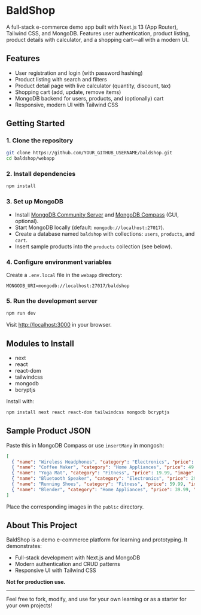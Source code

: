 # BaldShop

A full-stack e-commerce demo app built with Next.js 13 (App Router), Tailwind CSS, and MongoDB. Features user authentication, product listing, product details with calculator, and a shopping cart—all with a modern UI.

## Features
- User registration and login (with password hashing)
- Product listing with search and filters
- Product detail page with live calculator (quantity, discount, tax)
- Shopping cart (add, update, remove items)
- MongoDB backend for users, products, and (optionally) cart
- Responsive, modern UI with Tailwind CSS

## Getting Started

### 1. Clone the repository
```bash
git clone https://github.com/YOUR_GITHUB_USERNAME/baldshop.git
cd baldshop/webapp
```

### 2. Install dependencies
```bash
npm install
```

### 3. Set up MongoDB
- Install [MongoDB Community Server](https://www.mongodb.com/try/download/community) and [MongoDB Compass](https://www.mongodb.com/try/download/compass) (GUI, optional).
- Start MongoDB locally (default: `mongodb://localhost:27017`).
- Create a database named `baldshop` with collections: `users`, `products`, and `cart`.
- Insert sample products into the `products` collection (see below).

### 4. Configure environment variables
Create a `.env.local` file in the `webapp` directory:
```
MONGODB_URI=mongodb://localhost:27017/baldshop
```

### 5. Run the development server
```bash
npm run dev
```
Visit [http://localhost:3000](http://localhost:3000) in your browser.

## Modules to Install
- next
- react
- react-dom
- tailwindcss
- mongodb
- bcryptjs

Install with:
```bash
npm install next react react-dom tailwindcss mongodb bcryptjs
```

## Sample Product JSON
Paste this in MongoDB Compass or use `insertMany` in mongosh:
```json
[
  { "name": "Wireless Headphones", "category": "Electronics", "price": 99.99, "image": "/headphones.jpg" },
  { "name": "Coffee Maker", "category": "Home Appliances", "price": 49.99, "image": "/coffeemaker.jpg" },
  { "name": "Yoga Mat", "category": "Fitness", "price": 19.99, "image": "/yogamat.jpg" },
  { "name": "Bluetooth Speaker", "category": "Electronics", "price": 29.99, "image": "/speaker.jpg" },
  { "name": "Running Shoes", "category": "Fitness", "price": 59.99, "image": "/shoes.jpg" },
  { "name": "Blender", "category": "Home Appliances", "price": 39.99, "image": "/blender.jpg" }
]
```
Place the corresponding images in the `public` directory.

## About This Project
BaldShop is a demo e-commerce platform for learning and prototyping. It demonstrates:
- Full-stack development with Next.js and MongoDB
- Modern authentication and CRUD patterns
- Responsive UI with Tailwind CSS

**Not for production use.**

---

Feel free to fork, modify, and use for your own learning or as a starter for your own projects!
